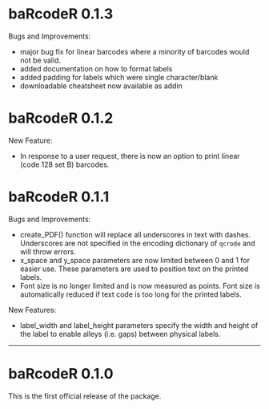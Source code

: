# baRcodeR 0.1.3

Bugs and Improvements:

- major bug fix for linear barcodes where a minority of barcodes would not be valid.
- added documentation on how to format labels
- added padding for labels which were single character/blank
- downloadable cheatsheet now available as addin 

# baRcodeR 0.1.2

New Feature:

- In response to a user request, there is now an option to print linear (code 128 set B) barcodes. 

# baRcodeR 0.1.1

Bugs and Improvements: 

- create_PDF() function will replace all underscores in text with dashes. Underscores are not specified in the encoding dictionary of `qcrode` and will throw errors.
- x_space and y_space parameters are now limited between 0 and 1 for easier use. These parameters are used to position text on the printed labels.
- Font size is no longer limited and is now measured as points. Font size is automatically reduced if text code is too long for the printed labels.

New Features:

- label_width and label_height parameters specify the width and height of the label to enable alleys (i.e. gaps) between physical labels.


-----------------


# baRcodeR 0.1.0

This is the first official release of the package.
